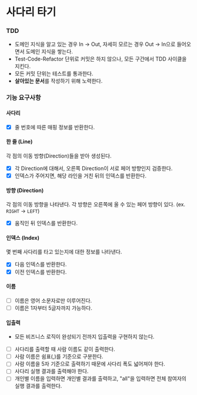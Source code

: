 # 사다리 타기

### TDD

- 도메인 지식을 알고 있는 경우 In -> Out, 자세히 모르는 경우 Out -> In으로 들어오면서 도메인 지식을 쌓는다.
- Test-Code-Refactor 단위로 커밋은 하지 않으나, 모든 구간에서 TDD 사이클을 지킨다.
- 모든 커밋 단위는 테스트를 통과한다.
- **살아있는 문서**를 작성하기 위해 노력한다.

### 기능 요구사항

#### 사다리

- [x] 줄 번호에 따른 매핑 정보를 반환한다.

#### 한 줄 (Line)

각 점의 이동 방향(Direction)들을 받아 생성된다.

- [x] 각 Direction에 대해서, 오른쪽 Direction이 서로 페어 방향인지 검증한다.
- [x] 인덱스가 주어지면, 해당 라인을 거친 뒤의 인덱스를 반환한다.

#### 방향 (Direction)

각 점의 이동 방향을 나타낸다. 각 방향은 오른쪽에 올 수 있는 페어 방향이 있다. (ex. `RIGHT` -> `LEFT`)

- [x] 움직인 뒤 인덱스를 반환한다.

#### 인덱스 (Index)

몇 번째 사다리를 타고 있는지에 대한 정보를 나타낸다.

- [x] 다음 인덱스를 반환한다.
- [x] 이전 인덱스를 반환한다.

#### 이름

- [ ] 이름은 영어 소문자로만 이루어진다.
- [ ] 이름은 1자부터 5글자까지 가능하다.

#### 입출력

- 모든 비즈니스 로직이 완성되기 전까지 입출력을 구현하지 않는다.
- [ ] 사다리를 출력할 때 사람 이름도 같이 출력한다.
- [ ] 사람 이름은 쉼표(,)를 기준으로 구분한다.
- [ ] 사람 이름을 5자 기준으로 출력하기 때문에 사다리 폭도 넓어져야 한다.
- [ ] 사다리 실행 결과를 출력해야 한다.
- [ ] 개인별 이름을 입력하면 개인별 결과를 출력하고, "all"을 입력하면 전체 참여자의 실행 결과를 출력한다.
